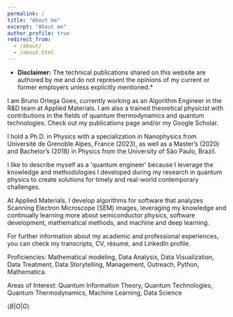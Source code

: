 ```yaml
---
permalink: /
title: "About me"
excerpt: "About me"
author_profile: true
redirect_from: 
  - /about/
  - /about.html
---
```


* **Disclaimer:** The technical publications shared on this website are authored by me and do not represent the opinions of my current or former employers unless explicitly mentioned.*

I am Bruno Ortega Goes, currently working as an Algorithm Engineer in the R&D team at Applied Materials. I am also a trained theoretical physicist with contributions in the fields of quantum thermodynamics and quantum technologies. Check out my publications page and/or my Google Scholar.

I hold a Ph.D. in Physics with a specialization in Nanophysics from Université de Grenoble Alpes, France (2023), as well as a Master’s (2020) and Bachelor’s (2018) in Physics from the University of São Paulo, Brazil.

I like to describe myself as a 'quantum engineer' because I leverage the knowledge and methodologies I developed during my research in quantum physics to create solutions for timely and real-world contemporary challenges.

At Applied Materials, I develop algorithms for software that analyzes Scanning Electron Microscope (SEM) images, leveraging my knowledge and continually learning more about semiconductor physics, software development, mathematical methods, and machine and deep learning.

For further information about my academic and professional experiences, you can check my transcripts, CV, résumé, and LinkedIn profile.

Proficiencies: Mathematical modeling, Data Analysis, Data Visualization, Data Treatment, Data Storytelling, Management, Outreach, Python, Mathematica.

Areas of Interest: Quantum Information Theory, Quantum Technologies, Quantum Thermodynamics, Machine Learning, Data Science

$\langle B \vert O \vert G \rangle$
